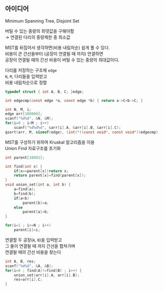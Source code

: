 ## 아이디어
Minimum Spanning Tree, Disjoint Set  
  
버틸 수 있는 중량의 최댓값을 구해야함  
→ 연결된 다리의 중량제한 중 최소값  
  
MST를 뒤집어서 생각하면(비용 내림차순) 쉽게 풀 수 있다.  
비용이 큰 간선들부터 (공장이 연결될 때 까지) 연결하면  
공장이 연결될 때의 간선 비용이 버틸 수 있는 중량의 최대값이다.  
  
다리를 저장하는 구조체 `edge`  
`N`, `M`, 다리들을 입력받고  
비용 내림차순으로 정렬
```c
typedef struct { int A, B, C; }edge;

int edgecmp(const edge *a, const edge *b) { return a->C<b->C; }

int N, M, i;
edge arr[100000];
scanf("%d%d", &N, &M);
for(i=0 ; i<M ; i++)
	scanf("%d%d%d", &arr[i].A, &arr[i].B, &arr[i].C);
qsort(arr, M, sizeof(edge), (int(*)(const void*, const void*))edgecmp);
```
MST를 구성하기 위하여 Kruskal 알고리즘을 이용  
Union Find 자료구조를 초기화
```c
int parent[10001];

int find(int x) {
	if(x==parent[x])return x;
	return parent[x]=find(parent[x]);
}
void union_set(int a, int b) {
	a=find(a);
	b=find(b);
	if(a<b)
		parent[b]=a;
	else
		parent[a]=b;
}

for(i=1 ; i<=N ; i++)
	parent[i]=i;
```
연결할 두 공장(`A`, `B`)을 입력받고  
그 둘이 연결될 때 까지 간선을 합쳐가며  
연결될 때의 간선 비용을 찾는다
```c
int A, B, res;
scanf("%d%d", &A, &B);
for(i=0 ; find(A)!=find(B) ; i++) {
	union_set(arr[i].A, arr[i].B);
	res=arr[i].C;
}
```
